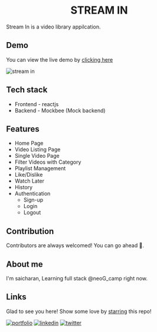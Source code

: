 <div align="center">
  
# STREAM IN 
  
</div>

Stream In is a video library appilcation.

## Demo

You can view the live demo by [clicking here](https://stream-in.netlify.app)

![stream in](https://user-images.githubusercontent.com/62795476/179342647-43e8eb13-a523-4dac-9980-f1e8463281a5.gif)

## Tech stack

* Frontend - reactjs
* Backend - Mockbee (Mock backend)

## Features

* Home Page
* Video Listing Page
* Single Video Page
* Filter Videos with Category
* Playlist Management
* Like/Dislike
* Watch Later
* History
* Authentication
  - Sign-up
  - Login
  - Logout

## Contribution

Contributors are always welcomed! You can go ahead 🚀.

## About me

I'm saicharan, Learning full stack @neoG_camp right now.

## Links

Glad to see you here! Show some love by [starring](https://github.com/saicharan-gouru/Stream-In) this repo!

[![portfolio](https://img.shields.io/badge/my_portfolio-000?style=for-the-badge&logo=ko-fi&logoColor=white)](https://saicharangouru.netlify.app/)
[![linkedin](https://img.shields.io/badge/linkedin-0A66C2?style=for-the-badge&logo=linkedin&logoColor=white)](https://www.linkedin.com/in/saicharangouru/)
[![twitter](https://img.shields.io/badge/twitter-1DA1F2?style=for-the-badge&logo=twitter&logoColor=white)](https://twitter.com/saicharangouru)




